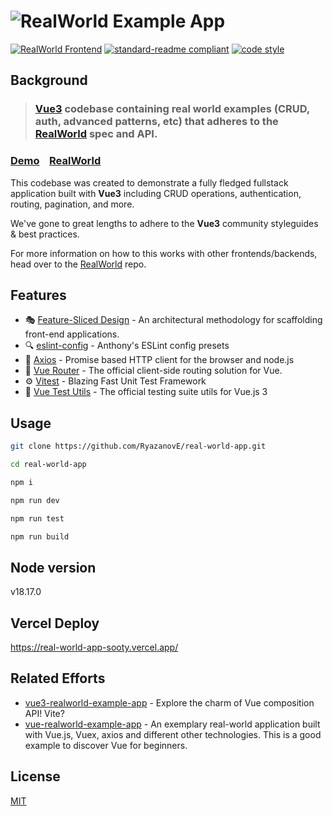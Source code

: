 # ![RealWorld Example App](logo.png)

[![RealWorld Frontend](https://img.shields.io/badge/realworld-frontend-%23783578.svg)](http://realworld.io) [![standard-readme compliant](https://img.shields.io/badge/readme%20style-standard-brightgreen.svg)](https://github.com/RichardLitt/standard-readme) [![code style](https://antfu.me/badge-code-style.svg)](https://github.com/antfu/eslint-config)

## Background

> ### [Vue3](https://vuejs.org) codebase containing real world examples (CRUD, auth, advanced patterns, etc) that adheres to the [RealWorld](https://github.com/gothinkster/realworld) spec and API.

### [Demo](https://demo.realworld.io/)&nbsp;&nbsp;&nbsp;&nbsp;[RealWorld](https://github.com/gothinkster/realworld)

This codebase was created to demonstrate a fully fledged fullstack application built with **Vue3** including CRUD operations, authentication, routing, pagination, and more.

We've gone to great lengths to adhere to the **Vue3** community styleguides & best practices.

For more information on how to this works with other frontends/backends, head over to the [RealWorld](https://github.com/gothinkster/realworld) repo.

## Features

* 🎭 [Feature-Sliced Design](https://feature-sliced.design/) - An architectural methodology for scaffolding front-end applications.
* 🔍 [eslint-config](https://github.com/antfu/eslint-config) - Anthony's ESLint config presets
* 📡 [Axios](https://axios-http.com/) - Promise based HTTP client for the browser and node.js
* 📄 [Vue Router](https://router.vuejs.org/) - The official client-side routing solution for Vue.
* ⚙️ [Vitest](https://vitest.dev) - Blazing Fast Unit Test Framework
* 🧿 [Vue Test Utils](https://test-utils.vuejs.org/) - The official testing suite utils for Vue.js 3

## Usage

```sh
git clone https://github.com/RyazanovE/real-world-app.git

cd real-world-app

npm i

npm run dev

npm run test

npm run build
```

## Node version

v18.17.0

## Vercel Deploy

https://real-world-app-sooty.vercel.app/

## Related Efforts

* [vue3-realworld-example-app](https://github.com/mutoe/vue3-realworld-example-app) - Explore the charm of Vue composition API! Vite?
* [vue-realworld-example-app](https://github.com/khaledosman/vue-realworld-example-app) - An exemplary real-world application built with Vue.js, Vuex, axios and different other technologies. This is a good example to discover Vue for beginners.

## License

[MIT](LICENSE)
